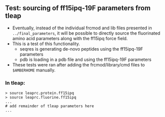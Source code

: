 ## Test: sourcing of ff15ipq-19F parameters from tleap

* Eventually, instead of the individual frcmod and lib files presented in `../final_parameters`, it will be possible to directly source the fluorinated amino acid parameters along with the ff15ipq force field.
* This is a test of this functionality.
    * seqres is generating de-novo peptides using the ff15ipq-19F parameters
    * pdb is loading in a pdb file and using the ff15ipq-19F parameters
* These tests were ran after adding the frcmod/library/cmd files to `$AMBERHOME` manually.

### In tleap:
```
> source leaprc.protein.ff15ipq
> source leaprc.fluorine.ff15ipq
...
# add remainder of tleap parameters here
...
```

